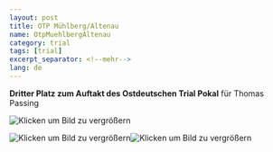 ```yaml
---
layout: post
title: OTP Mühlberg/Altenau
name: OtpMuehlbergAltenau
category: trial
tags: [trial]
excerpt_separator: <!--mehr-->
lang: de
---
```


**Dritter Platz zum Auftakt des Ostdeutschen Trial Pokal** für Thomas Passing

![Klicken um Bild zu vergrößern](https://lh3.googleusercontent.com/am63te8dmU87eD8cEmOQHND0wetQ3uqniwejnvX4Z3A=w1142-h718-no)
 
<!--mehr-->

![Klicken um Bild zu vergrößern](https://lh5.googleusercontent.com/-XJxJ-2dAgYE/VVQnijvoYwI/AAAAAAAAFlE/WRv3XcUcKzs/w1141-h792-no/DSCI0399.JPG)![Klicken um Bild zu vergrößern](https://lh6.googleusercontent.com/-VT9Il8X-N24/VVQl8d-n1GI/AAAAAAAAFkw/N_Q0D9cTE18/w1142-h639-no/DSCI0424.JPG)
